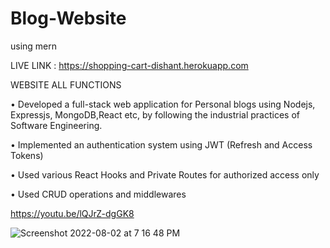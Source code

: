 # Blog-Website
using mern

LIVE LINK :  https://shopping-cart-dishant.herokuapp.com

WEBSITE ALL FUNCTIONS 

• Developed a full-stack web application for Personal blogs using Nodejs, Expressjs, MongoDB,React etc, by
following the industrial practices of Software Engineering.

• Implemented an authentication system using JWT (Refresh and Access Tokens)

• Used various React Hooks and Private Routes for authorized access only

• Used CRUD operations and middlewares

https://youtu.be/lQJrZ-dgGK8



![Screenshot 2022-08-02 at 7 16 48 PM](https://user-images.githubusercontent.com/60183138/182390319-68a93eb1-d78e-41f2-887d-f69101f862aa.png)

